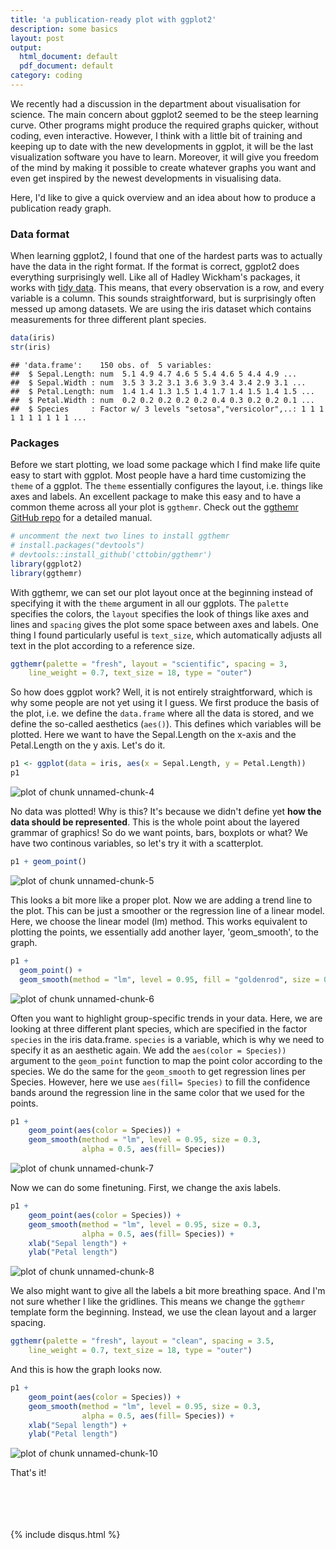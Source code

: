 ```yaml
---
title: 'a publication-ready plot with ggplot2'
description: some basics
layout: post
output:
  html_document: default
  pdf_document: default
category: coding
---
```


We recently had a discussion in the department about visualisation for science. The main concern about ggplot2 seemed to be the steep learning curve. Other programs might produce the required graphs quicker, without coding, even interactive. However, I think with a little bit of training and keeping up to date
with the new developments in ggplot, it will be the last visualization software you have to learn. Moreover, it will give you freedom of the mind by making it possible to create whatever graphs you want and even get inspired by the newest developments in visualising data. 

Here, I'd like to give a quick overview and an idea about how to produce a publication ready graph.

### Data format

When learning ggplot2, I found that one of the hardest parts was to actually have the data in the right format.
If the format is correct, ggplot2 does everything surprisingly well. Like all of Hadley Wickham's packages,
it works with [tidy data](https://www.jstatsoft.org/article/view/v059i10). This means, that every observation
is a row, and every variable is a column. This sounds straightforward, but is surprisingly often messed up among datasets. 
We are using the iris dataset which contains measurements for three different plant species.


```r
data(iris)
str(iris)
```

```
## 'data.frame':	150 obs. of  5 variables:
##  $ Sepal.Length: num  5.1 4.9 4.7 4.6 5 5.4 4.6 5 4.4 4.9 ...
##  $ Sepal.Width : num  3.5 3 3.2 3.1 3.6 3.9 3.4 3.4 2.9 3.1 ...
##  $ Petal.Length: num  1.4 1.4 1.3 1.5 1.4 1.7 1.4 1.5 1.4 1.5 ...
##  $ Petal.Width : num  0.2 0.2 0.2 0.2 0.2 0.4 0.3 0.2 0.2 0.1 ...
##  $ Species     : Factor w/ 3 levels "setosa","versicolor",..: 1 1 1 1 1 1 1 1 1 1 ...
```

### Packages

Before we start plotting, we load some package which I find make life quite easy to start with
ggplot. Most people have a hard time customizing the `theme` of a ggplot. The `theme` essentially configures the layout, i.e. things like axes and labels. An excellent package to make this easy and
to have a common theme across all your plot is `ggthemr`. Check out the [ggthemr GitHub repo](https://github.com/cttobin/ggthemr) for a detailed manual.


```r
# uncomment the next two lines to install ggthemr
# install.packages("devtools")
# devtools::install_github('cttobin/ggthemr')
library(ggplot2)
library(ggthemr)
```

With ggthemr, we can set our plot layout once at the beginning instead of specifying it with the `theme` argument in all our ggplots. The `palette` specifies the colors, the `layout` specifies the look of things like axes and lines and `spacing` gives the plot some space between axes and labels. One thing I found particularly useful is `text_size`, which automatically adjusts all text in the plot according to a reference size. 


```r
ggthemr(palette = "fresh", layout = "scientific", spacing = 3,
    line_weight = 0.7, text_size = 18, type = "outer")
```

So how does ggplot work? Well, it is not entirely straightforward, which is why some people are not yet using it I guess. We first produce the basis of the plot, i.e. we define the `data.frame` where all the data is stored, and we define the so-called aesthetics (`aes()`). This defines which variables will be plotted. Here we want to have the Sepal.Length on the x-axis and the Petal.Length on the y axis. Let's do it.


```r
p1 <- ggplot(data = iris, aes(x = Sepal.Length, y = Petal.Length)) 
p1
```

<img src="/figure/source/2016-11-6-visualization/unnamed-chunk-4-1.png" title="plot of chunk unnamed-chunk-4" alt="plot of chunk unnamed-chunk-4" style="display: block; margin: auto;" />

No data was plotted! Why is this? It's because we didn't define yet **how the data should be represented**. This is the whole point about the layered grammar of graphics! So do we want points, bars, boxplots or what? We have two continous variables, so let's try it with a scatterplot.


```r
p1 + geom_point()
```

<img src="/figure/source/2016-11-6-visualization/unnamed-chunk-5-1.png" title="plot of chunk unnamed-chunk-5" alt="plot of chunk unnamed-chunk-5" style="display: block; margin: auto;" />

This looks a bit more like a proper plot. Now we are adding a trend line to the plot. This can be just a smoother or the regression line of a linear model. Here, we choose the linear model (lm) method. This works equivalent to plotting
the points, we essentially add another layer, 'geom_smooth', to the graph.


```r
p1 + 
  geom_point() +
  geom_smooth(method = "lm", level = 0.95, fill = "goldenrod", size = 0.3, alpha = 0.5) 
```

<img src="/figure/source/2016-11-6-visualization/unnamed-chunk-6-1.png" title="plot of chunk unnamed-chunk-6" alt="plot of chunk unnamed-chunk-6" style="display: block; margin: auto;" />

Often you want to highlight group-specific trends in your data. Here, we are looking at three different plant species, which are specified in the factor `species` in the iris data.frame. `species` is a variable, which is why we need to specify it as an aesthetic again. We add the `aes(color = Species))` argument to the `geom_point`
function to map the point color according to the species. We do the same for the `geom_smooth` to
get regression lines per Species. However, here we use `aes(fill= Species)` to fill the confidence bands
around the regression line in the same color that we used for the points.


```r
p1 + 
    geom_point(aes(color = Species)) +
    geom_smooth(method = "lm", level = 0.95, size = 0.3, 
                alpha = 0.5, aes(fill= Species)) 
```

<img src="/figure/source/2016-11-6-visualization/unnamed-chunk-7-1.png" title="plot of chunk unnamed-chunk-7" alt="plot of chunk unnamed-chunk-7" style="display: block; margin: auto;" />

Now we can do some finetuning. First, we change the axis labels.


```r
p1 + 
    geom_point(aes(color = Species)) +
    geom_smooth(method = "lm", level = 0.95, size = 0.3, 
                alpha = 0.5, aes(fill= Species)) +
    xlab("Sepal length") +
    ylab("Petal length") 
```

<img src="/figure/source/2016-11-6-visualization/unnamed-chunk-8-1.png" title="plot of chunk unnamed-chunk-8" alt="plot of chunk unnamed-chunk-8" style="display: block; margin: auto;" />


We also might want to give all the labels a bit more breathing space. And I'm not sure whether I like the gridlines. This means we change the `ggthemr` template form the beginning. Instead, we use the clean layout and a larger spacing.


```r
ggthemr(palette = "fresh", layout = "clean", spacing = 3.5,
    line_weight = 0.7, text_size = 18, type = "outer")
```

And this is how the graph looks now.


```r
p1 + 
    geom_point(aes(color = Species)) +
    geom_smooth(method = "lm", level = 0.95, size = 0.3, 
                alpha = 0.5, aes(fill= Species)) +
    xlab("Sepal length") +
    ylab("Petal length") 
```

<img src="/figure/source/2016-11-6-visualization/unnamed-chunk-10-1.png" title="plot of chunk unnamed-chunk-10" alt="plot of chunk unnamed-chunk-10" style="display: block; margin: auto;" />


That's it! 

<br/><br/>
<br/><br/>
{% include disqus.html %}
